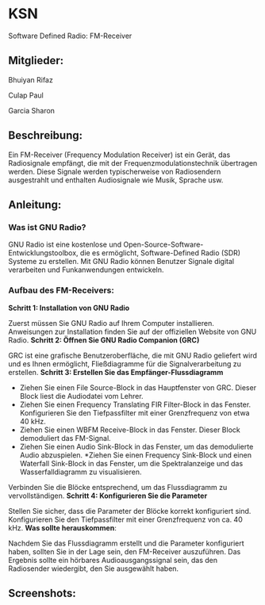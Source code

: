 # KSN
Software Defined Radio: FM-Receiver

## Mitglieder:

Bhuiyan Rifaz

Culap Paul

Garcia Sharon

## Beschreibung:
Ein FM-Receiver (Frequency Modulation Receiver) ist ein Gerät, das Radiosignale empfängt, die mit der Frequenzmodulationstechnik übertragen werden. Diese Signale werden typischerweise von Radiosendern ausgestrahlt und enthalten Audiosignale wie Musik, Sprache usw.

## Anleitung:

### Was ist GNU Radio?

GNU Radio ist eine kostenlose und Open-Source-Software-Entwicklungstoolbox, die es ermöglicht, Software-Defined Radio (SDR) Systeme zu erstellen. Mit GNU Radio können Benutzer Signale digital verarbeiten und Funkanwendungen entwickeln.

### Aufbau des FM-Receivers:
**Schritt 1: Installation von GNU Radio**

Zuerst müssen Sie GNU Radio auf Ihrem Computer installieren. Anweisungen zur Installation finden Sie auf der offiziellen Website von GNU Radio.
**Schritt 2: Öffnen Sie GNU Radio Companion (GRC)**

GRC ist eine grafische Benutzeroberfläche, die mit GNU Radio geliefert wird und es Ihnen ermöglicht, Fließdiagramme für die Signalverarbeitung zu erstellen.
**Schritt 3: Erstellen Sie das Empfänger-Flussdiagramm**

* Ziehen Sie einen File Source-Block in das Hauptfenster von GRC. Dieser Block liest die Audiodatei vom Lehrer.
* Ziehen Sie einen Frequency Translating FIR Filter-Block in das Fenster. Konfigurieren Sie den Tiefpassfilter mit einer Grenzfrequenz von etwa 40 kHz.
* Ziehen Sie einen WBFM Receive-Block in das Fenster. Dieser Block demoduliert das FM-Signal.
* Ziehen Sie einen Audio Sink-Block in das Fenster, um das demodulierte Audio abzuspielen.
*Ziehen Sie einen Frequency Sink-Block und einen Waterfall Sink-Block in das Fenster, um die Spektralanzeige und das Wasserfalldiagramm zu visualisieren.

Verbinden Sie die Blöcke entsprechend, um das Flussdiagramm zu vervollständigen.
**Schritt 4: Konfigurieren Sie die Parameter**

Stellen Sie sicher, dass die Parameter der Blöcke korrekt konfiguriert sind. Konfigurieren Sie den Tiefpassfilter mit einer Grenzfrequenz von ca. 40 kHz.
**Was sollte herauskommen**:

Nachdem Sie das Flussdiagramm erstellt und die Parameter konfiguriert haben, sollten Sie in der Lage sein, den FM-Receiver auszuführen. Das Ergebnis sollte ein hörbares Audioausgangssignal sein, das den Radiosender wiedergibt, den Sie ausgewählt haben.

## Screenshots:

